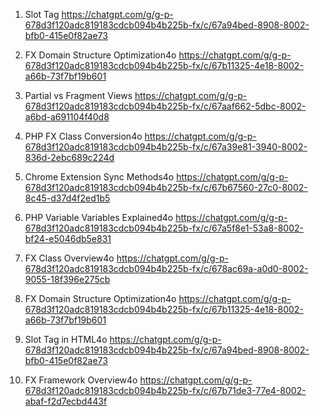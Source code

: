 1. Slot Tag
https://chatgpt.com/g/g-p-678d3f120adc819183cdcb094b4b225b-fx/c/67a94bed-8908-8002-bfb0-415e0f82ae73

2. FX Domain Structure Optimization4o
https://chatgpt.com/g/g-p-678d3f120adc819183cdcb094b4b225b-fx/c/67b11325-4e18-8002-a66b-73f7bf19b601

3. Partial vs Fragment Views
https://chatgpt.com/g/g-p-678d3f120adc819183cdcb094b4b225b-fx/c/67aaf662-5dbc-8002-a6bd-a691104f40d8

4. PHP FX Class Conversion4o
https://chatgpt.com/g/g-p-678d3f120adc819183cdcb094b4b225b-fx/c/67a39e81-3940-8002-836d-2ebc689c224d

5. Chrome Extension Sync Methods4o
https://chatgpt.com/g/g-p-678d3f120adc819183cdcb094b4b225b-fx/c/67b67560-27c0-8002-8c45-d37d4f2ed1b5

6. PHP Variable Variables Explained4o
https://chatgpt.com/g/g-p-678d3f120adc819183cdcb094b4b225b-fx/c/67a5f8e1-53a8-8002-bf24-e5046db5e831

7. FX Class Overview4o
https://chatgpt.com/g/g-p-678d3f120adc819183cdcb094b4b225b-fx/c/678ac69a-a0d0-8002-9055-18f396e275cb

8. FX Domain Structure Optimization4o
https://chatgpt.com/g/g-p-678d3f120adc819183cdcb094b4b225b-fx/c/67b11325-4e18-8002-a66b-73f7bf19b601

9. Slot Tag in HTML4o
https://chatgpt.com/g/g-p-678d3f120adc819183cdcb094b4b225b-fx/c/67a94bed-8908-8002-bfb0-415e0f82ae73

10. FX Framework Overview4o
https://chatgpt.com/g/g-p-678d3f120adc819183cdcb094b4b225b-fx/c/67b71de3-77e4-8002-abaf-f2d7ecbd443f

